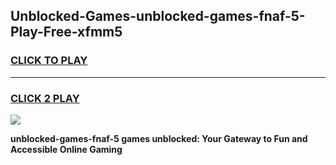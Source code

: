
## Unblocked-Games-unblocked-games-fnaf-5-Play-Free-xfmm5
<h3>
<a href="https://premium76.site?title=unblocked-games-fnaf-5&ref=15A">CLICK TO PLAY</a></h3>
<hr>

<h3>
<a href="https://premium76.site?title=unblocked-games-fnaf-5&ref=15A">CLICK 2 PLAY</a>
  
</h3>

<a href="https://premium76.site?title=unblocked-games-fnaf-5&ref=15A"><img src="https://clearcache.store/games.png"></a>


**unblocked-games-fnaf-5 games unblocked: Your Gateway to Fun and Accessible Online Gaming**
